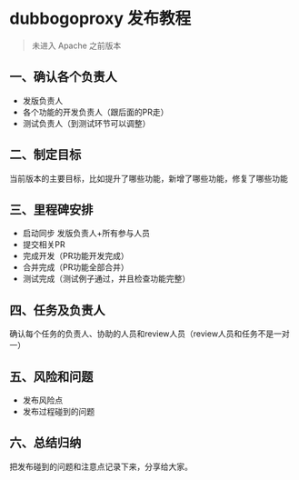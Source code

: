 # dubbogoproxy 发布教程

> 未进入 Apache 之前版本

## 一、确认各个负责人

- 发版负责人
- 各个功能的开发负责人（跟后面的PR走）
- 测试负责人（到测试环节可以调整）

## 二、制定目标

当前版本的主要目标，比如提升了哪些功能，新增了哪些功能，修复了哪些功能

## 三、里程碑安排

- 启动同步 发版负责人+所有参与人员
- 提交相关PR
- 完成开发（PR功能开发完成）
- 合并完成（PR功能全部合并）
- 测试完成（测试例子通过，并且检查功能完整）

## 四、任务及负责人

确认每个任务的负责人、协助的人员和review人员（review人员和任务不是一对一）

## 五、风险和问题

- 发布风险点
- 发布过程碰到的问题

## 六、总结归纳

把发布碰到的问题和注意点记录下来，分享给大家。